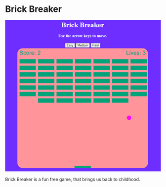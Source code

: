 # Brick Breaker
<div align="center"><img src="assets/brickbreaker.png"></div>

Brick Breaker is a fun free game, that brings us back to childhood.
